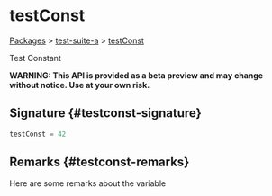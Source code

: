 # testConst

[Packages](/) &gt; [test-suite-a](/test-suite-a/) &gt; [testConst](/test-suite-a/testconst-variable)

Test Constant

**WARNING: This API is provided as a beta preview and may change without notice. Use at your own risk.**

## Signature {#testconst-signature}

```typescript
testConst = 42
```

## Remarks {#testconst-remarks}

Here are some remarks about the variable

